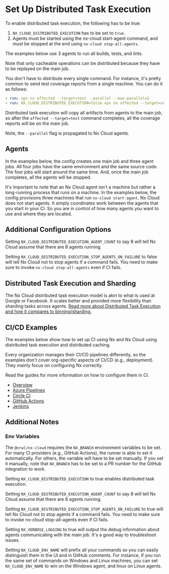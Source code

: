 # Set Up Distributed Task Execution

To enable distributed task execution, the following has to be true:

1. `NX_CLOUD_DISTRIBUTED_EXECUTION` has to be set to `true`.
2. Agents must be started using the nx-cloud start-agent command, and must be stopped at the end using `nx-cloud stop-all-agents`.

The examples below use 3 agents to run all builds, tests, and lints.

Note that only cacheable operations can be distributed because they have to be replayed on the main job.

You don't have to distribute every single command. For instance, it's pretty common to send test coverage reports from a single machine. You can do it as follows:

```yaml
- run: npx nx affected --target=test --parallel --max-parallel=2
- run: NX_CLOUD_DISTRIBUTED_EXECUTION=false npx nx affected --target=send-coverage-reports --parallel
```

Distributed task execution will copy all artifacts from agents to the main job, so after the `affected --target=test` command completes, all the coverage reports will be on the main job.

Note, the `--parallel` flag is propagated to Nx Cloud agents.

## Agents

In the examples below, the config creates one main job and three agent jobs. All four jobs have the same environment and the same source code. The four jobs will start around the same time. And, once the main job completes, all the agents will be stopped.

It's important to note that an Nx Cloud agent isn't a machine but rather a long-running process that runs on a machine. In the examples below, the config provisions three machines that run `nx-cloud start-agent`. Nx Cloud does not start agents. It simply coordinates work between the agents that you start in your CI. So you are in control of how many agents you want to use and where they are located.

## Additional Configuration Options

Setting `NX_CLOUD_DISTRIBUTED_EXECUTION_AGENT_COUNT` to say 8 will tell Nx Cloud assume that there are 8 agents running.

Setting `NX_CLOUD_DISTRIBUTED_EXECUTION_STOP_AGENTS_ON_FAILURE` to false will tell Nx Cloud not to stop agents if a command fails. You need to make sure to invoke `nx-cloud stop-all-agents` even if CI fails.

## Distributed Task Execution and Sharding

The Nx Cloud distributed task execution model is akin to what is used at Google or Facebook. It scales better and provided more flexibility than sharding tasks across agents. [Read more about Distributed Task Execution and how it compares to binning/sharding.](https://blog.nrwl.io/distributing-ci-binning-and-distributed-task-execution-632fe31a8953?source=friends_link&sk=5120b7ff982730854ed22becfe7a640a)

## CI/CD Examples

The examples below show how to set up CI using Nx and Nx Cloud using distributed task execution and distributed caching.

Every organization manages their CI/CD pipelines differently, so the examples don't cover org-specific aspects of CI/CD (e.g., deployment). They mainly focus on configuring Nx correctly.

Read the guides for more information on how to configure them in CI.

- [Overview](/recipes/ci-setup#distributed-ci-with-nx-cloud)
- [Azure Pipelines](/recipe/monorepo-ci-azure#distributed-ci-with-nx-cloud)
- [Circle CI](/recipe/monorepo-ci-circle-ci#distributed-ci-with-nx-cloud)
- [GitHub Actions](/recipe/monorepo-ci-github-actions#distributed-ci-with-nx-cloud)
- [Jenkins](/recipe/monorepo-ci-jenkins#distributed-ci-with-nx-cloud)

## Additional Notes

### Env Variables

The `@nrwl/nx-cloud` requires the `NX_BRANCH` environment variables to be set. For many CI providers (e.g., GitHub Actions), the runner is able to set it automatically. For others, the variable will have to be set manually. If you set it manually, note that `NX_BRANCH` has to be set to a PR number for the GitHub integration to work.

Setting `NX_CLOUD_DISTRIBUTED_EXECUTION` to true enables distributed task execution.

Setting `NX_CLOUD_DISTRIBUTED_EXECUTION_AGENT_COUNT` to say 8 will tell Nx Cloud assume that there are 8 agents running.

Setting `NX_CLOUD_DISTRIBUTED_EXECUTION_STOP_AGENTS_ON_FAILURE` to true will tell Nx Cloud not to stop agents if a command fails. You need to make sure to invoke nx-cloud stop-all-agents even if CI fails.

Setting `NX_VERBOSE_LOGGING` to true will output the debug information about agents communicating with the main job. It's a good way to troubleshoot issues.

Setting `NX_CLOUD_ENV_NAME` will prefix all your commands so you can easily distinguish them in the UI and in GitHub comments. For instance, if you run the same set of commands on Windows and Linux machines, you can set `NX_CLOUD_ENV_NAME` to win on the Windows agent, and linux on Linux agents.
